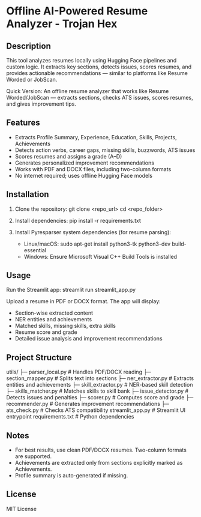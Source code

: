 Offline AI-Powered Resume Analyzer - Trojan Hex
=================================

Description
-----------
This tool analyzes resumes locally using Hugging Face pipelines and custom logic. 
It extracts key sections, detects issues, scores resumes, and provides actionable recommendations — similar to platforms like Resume Worded or JobScan.

Quick Version: An offline resume analyzer that works like Resume Worded/JobScan — extracts sections, checks ATS issues, scores resumes, and gives improvement tips.

Features
--------
- Extracts Profile Summary, Experience, Education, Skills, Projects, Achievements
- Detects action verbs, career gaps, missing skills, buzzwords, ATS issues
- Scores resumes and assigns a grade (A–D)
- Generates personalized improvement recommendations
- Works with PDF and DOCX files, including two-column formats
- No internet required; uses offline Hugging Face models

Installation
------------
1. Clone the repository:
   git clone <repo_url>
   cd <repo_folder>

2. Install dependencies:
   pip install -r requirements.txt

3. Install Pyresparser system dependencies (for resume parsing):  
   - Linux/macOS: sudo apt-get install python3-tk python3-dev build-essential  
   - Windows: Ensure Microsoft Visual C++ Build Tools is installed

Usage
-----
Run the Streamlit app:
   streamlit run streamlit_app.py

Upload a resume in PDF or DOCX format. The app will display:
- Section-wise extracted content
- NER entities and achievements
- Matched skills, missing skills, extra skills
- Resume score and grade
- Detailed issue analysis and improvement recommendations

Project Structure
-----------------
utils/
├─ parser_local.py       # Handles PDF/DOCX reading
├─ section_mapper.py     # Splits text into sections
├─ ner_extractor.py      # Extracts entities and achievements
├─ skill_extractor.py    # NER-based skill detection
├─ skills_matcher.py     # Matches skills to skill bank
├─ issue_detector.py     # Detects issues and penalties
├─ scorer.py             # Computes score and grade
├─ recommender.py        # Generates improvement recommendations
├─ ats_check.py          # Checks ATS compatibility
streamlit_app.py         # Streamlit UI entrypoint
requirements.txt         # Python dependencies

Notes
-----
- For best results, use clean PDF/DOCX resumes. Two-column formats are supported.
- Achievements are extracted only from sections explicitly marked as Achievements.
- Profile summary is auto-generated if missing.

License
-------
MIT License
